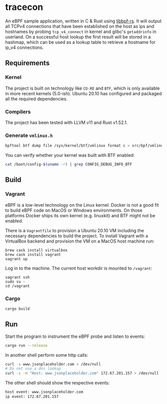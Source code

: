 # tracecon

An eBPF sample application, written in C & Rust using
[libbpf-rs](https://github.com/libbpf/libbpf-rs). It will output all
TCPv4 connections that have been established on the host as ips and
hostnames by probing `tcp_v4_connect` in kernel and glibc's `getaddrinfo`
in userland. On a successful host lookup the first result will be stored in
a hashmap, which can be used as a lookup table to retrieve a hostname for
ip_v4 connections.

## Requirements

### Kernel

The project is built on technology like `CO-RE` and `BTF`, which is only
available in more recent kernels (5.0-ish). Ubuntu 20.10 has configured and
packaged all the required dependencies.

### Compilers

The project has been tested with LLVM v11 and Rust v1.52.1.

### Generate `vmlinux.h`

```bash
bpftool btf dump file /sys/kernel/btf/vmlinux format c > src/bpf/vmlinux.h
```

You can verify whether your kernel was built with BTF enabled:

```bash
cat /boot/config-$(uname -r) | grep CONFIG_DEBUG_INFO_BTF
```

## Build

### Vagrant

eBPF is a low-level technology on the Linux kernel. Docker is not a good fit
to build eBPF code on MacOS or Windows environments. On those platforms
Docker ships its own kernel (e.g. linuxkit) and BTF might not be enabled.

There is a `Vagrantfile` to provision a Ubuntu 20.10 VM including the
necessary dependencies to build the project. To install Vagrant with a
VirtualBox backend and provision the VM on a MacOS host machine run:

```
brew cask install virtualbox
brew cask install vagrant
vagrant up
```

Log in to the machine. The current host workdir is mounted to `/vagrant`:

```
vagrant ssh
sudo su -
cd /vagrant
```

### Cargo

```bash
cargo build
```

## Run

Start the program to instrument the eBPF probe and listen to events:

```bash
cargo run --release
```

In another shell perform some http calls:

```bash
curl -s www.jsonplaceholder.com > /dev/null
# Do not use a dns lookup
curl -s -H "Host: www.jsonplaceholder.com" 172.67.201.157 > /dev/null
```

The other shell should show the respective events:

```bash
host event: www.jsonplaceholder.com
ip event: 172.67.201.157
```
